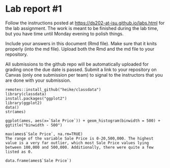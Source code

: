 
<!-- README.md is generated from README.Rmd. Please edit the README.Rmd file -->

# Lab report \#1

Follow the instructions posted at
<https://ds202-at-isu.github.io/labs.html> for the lab assignment. The
work is meant to be finished during the lab time, but you have time
until Monday evening to polish things.

Include your answers in this document (Rmd file). Make sure that it
knits properly (into the md file). Upload both the Rmd and the md file
to your repository.

All submissions to the github repo will be automatically uploaded for
grading once the due date is passed. Submit a link to your repository on
Canvas (only one submission per team) to signal to the instructors that
you are done with your submission.

```
remotes::install_github("heike/classdata")
library(classdata)
install.packages("ggplot2")
library(ggplot2)
data()
str(ames)

ggplot(ames, aes(x=`Sale Price`)) + geom_histogram(binwidth = 500) + ggtitle("binwidth - 500")

max(ames$`Sale Price`, na.rm=TRUE)
The range of the variable Sale Price is 0-20,500,000. The highest value is a very far outlier, which most Sale Price values lying between 100,000 and 500,000. Additionally, there were quite a few listed as 0.

data.frame(ames$`Sale Price`)
```
